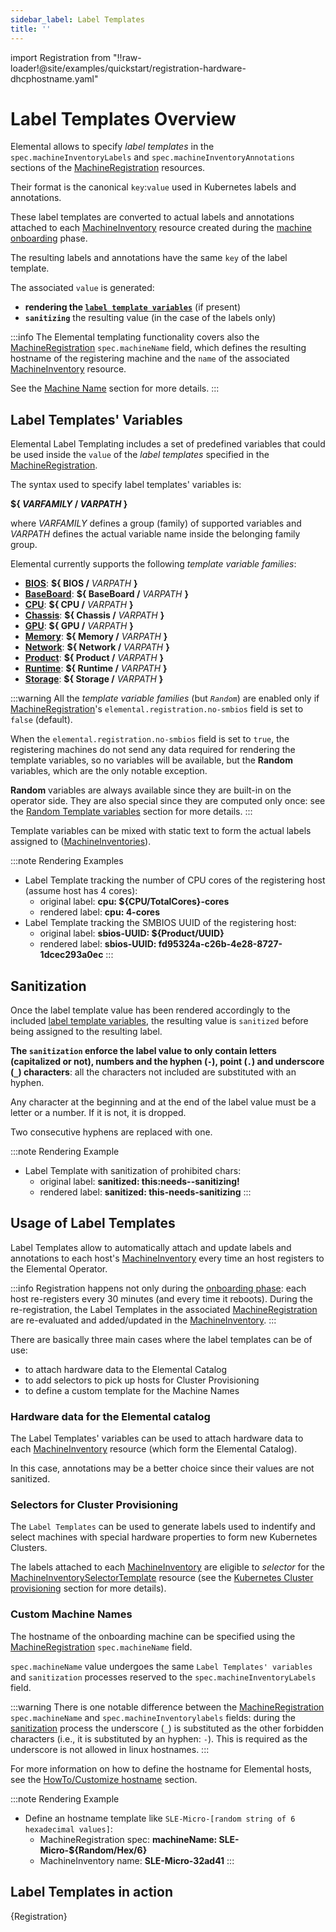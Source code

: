 ```yaml
---
sidebar_label: Label Templates
title: ''
---
```


<head>
  <link rel="canonical" href="https://elemental.docs.rancher.com/label-templates"/>
</head>

import Registration from "!!raw-loader!@site/examples/quickstart/registration-hardware-dhcphostname.yaml"

# Label Templates Overview
Elemental allows to specify *label templates* in the `spec.machineInventoryLabels` and `spec.machineInventoryAnnotations` sections of the
[MachineRegistration](machineregistration-reference) resources.

Their format is the canonical `key`:`value` used in Kubernetes labels and annotations.

These label templates are converted to actual labels and annotations attached to each
[MachineInventory](machineinventory-reference) resource created during the
[machine onboarding](architecture-machineonboarding) phase.

The resulting labels and annotations have the same `key` of the label template.

The associated `value` is generated:
* **rendering the [`label template variables`](#label-template-variables)** (if present)
* **`sanitizing`** the resulting value (in the case of the labels only)


:::info
The Elemental templating functionality covers also the [MachineRegistration](machineregistration-reference) `spec.machineName` field,
which defines the resulting hostname of the registering machine and the `name` of the associated
[MachineInventory](machineinventory-reference) resource.

See the [Machine Name](#custom-machine-names) section for more details.
:::

## Label Templates' Variables
Elemental Label Templating includes a set of predefined variables that could be used inside the `value` of
the *label templates* specified in the [MachineRegistration](machineregistration-reference).

The syntax used to specify label templates' variables is:

**\$\{ *VARFAMILY* \/ *VARPATH* \}**

where _VARFAMILY_ defines a group (family) of supported variables and _VARPATH_ defines the actual variable
name inside the belonging family group.

Elemental currently supports the following _template variable families_:

* [**BIOS**](label-templates-bios): **\$\{ BIOS \/** _VARPATH_ **\}**
* [**BaseBoard**](label-templates-baseboard): **\$\{ BaseBoard \/** _VARPATH_ **\}**
* [**CPU**](label-templates-cpu): **\$\{ CPU \/** _VARPATH_ **\}**
* [**Chassis**](label-templates-chassis): **\$\{ Chassis \/** _VARPATH_ **\}**
* [**GPU**](label-templates-gpu): **\$\{ GPU \/** _VARPATH_ **\}**
* [**Memory**](label-templates-memory): **\$\{ Memory \/** _VARPATH_ **\}**
* [**Network**](label-templates-network): **\$\{ Network \/** _VARPATH_ **\}**
* [**Product**](label-templates-product): **\$\{ Product \/** _VARPATH_ **\}**
* [**Runtime**](label-templates-runtime): **\$\{ Runtime \/** _VARPATH_ **\}**
* [**Storage**](label-templates-storage): **\$\{ Storage \/** _VARPATH_ **\}**

:::warning
All the _template variable families_ (but _`Random`_) are enabled only if [MachineRegistration](machineregistration-reference.md)'s
`elemental.registration.no-smbios` field is set to `false` (default).

When the `elemental.registration.no-smbios` field is set to `true`, the registering machines do not
send any data required for rendering the template variables, so no variables will be available, but
the **Random** variables, which are the only notable exception.

**Random** variables are always available since they are built-in on the operator side.
They are also special since they are computed only once: see the
[Random Template variables](label-templates-random) section for more details.
:::

Template variables can be mixed with static text to form the actual labels assigned to
([MachineInventories](machineinventory-reference)).

:::note Rendering Examples
* Label Template tracking the number of CPU cores of the registering host (assume host has 4 cores):
  * original label: **cpu: $\{CPU\/TotalCores\}-cores**
  * rendered label: **cpu: 4-cores**
* Label Template tracking the SMBIOS UUID of the registering host:
  * original label: **sbios-UUID: \$\{Product\/UUID\}**
  * rendered label: **sbios-UUID: fd95324a-c26b-4e28-8727-1dcec293a0ec**
:::

## Sanitization
Once the label template value has been rendered accordingly to the included [label template variables](#label-template-variables), the resulting value is `sanitized` before being assigned to the resulting label.

**The `sanitization` enforce the label value to only contain letters (capitalized or not), numbers and the hyphen (`-`), point (`.`) and underscore (`_`) characters**:
all the characters not included are substituted with an hyphen.

Any character at the beginning and at the end of the label value must be a letter or a number.
If it is not, it is dropped.

Two consecutive hyphens are replaced with one.

:::note Rendering Example
* Label Template with sanitization of prohibited chars:
  * original label: **sanitized: this:needs--sanitizing!**
  * rendered label: **sanitized: this-needs-sanitizing**
:::

## Usage of Label Templates
Label Templates allow to automatically attach and update labels and annotations to each host's
[MachineInventory](machineinventory-reference) every time an host registers to the Elemental Operator.

:::info
Registration happens not only during the [onboarding phase](architecture-machineonboarding): each host
re-registers every 30 minutes (and every time it reboots).
During the re-registration, the Label Templates in the associated
[MachineRegistration](machineregistration-reference) are re-evaluated and added/updated in the
[MachineInventory](machineinventory-reference).
:::

There are basically three main cases where the label templates can be of use:
* to attach hardware data to the Elemental Catalog
* to add selectors to pick up hosts for Cluster Provisioning
* to define a custom template for the Machine Names

### Hardware data for the Elemental catalog
The Label Templates' variables can be used to attach hardware data to each
[MachineInventory](machineinventory-reference) resource (which form the Elemental Catalog).

In this case, annotations may be a better choice since their values are not sanitized.

### Selectors for Cluster Provisioning
The `Label Templates` can be used to generate labels used to indentify and select machines
with special hardware properties to form new Kubernetes Clusters.

The labels attached to each [MachineInventory](machineinventory-reference) are eligible to _selector_
for the [MachineInventorySelectorTemplate](machineinventoryselectortemplate-reference) resource
(see the [Kubernetes Cluster provisioning](architecture-clusterdeployment#kubernetes-cluster-provisioning)
section for more details).

### Custom Machine Names
The hostname of the onboarding machine can be specified using the
[MachineRegistration](machineregistration-reference) `spec.machineName` field.

`spec.machineName` value undergoes the same `Label Templates' variables` and `sanitization` processes
reserved to the `spec.machineInventoryLabels` field.

:::warning
There is one notable difference between the [MachineRegistration](machineregistration-reference) `spec.machineName` and `spec.machineInventorylabels` fields: during the [sanitization](#sanitization) process
the underscore (`_`) is substituted as the other forbidden characters (i.e., it is substituted by an
hyphen: `-`).
This is required as the underscore is not allowed in linux hostnames.
:::

For more information on how to define the hostname for Elemental hosts, see the
[HowTo/Customize hostname](hostname) section.

:::note Rendering Example
* Define an hostname template like `SLE-Micro-[random string of 6 hexadecimal values]`:
  * MachineRegistration spec: **machineName: SLE-Micro-\$\{Random\/Hex\/6\}**
  * MachineInventory name: **SLE-Micro-32ad41**
:::

## Label Templates in action

<CodeBlock language="yaml" title="registration example with Label Templates' variables" showLineNumbers>{Registration}</CodeBlock>